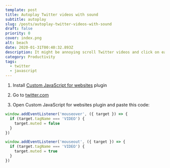 ```yaml
---
template: post
title: Autoplay Twitter videos with sound
subtitle: autoplay
slug: /posts/autoplay-twitter-videos-with-sound
draft: false
priority: 0
cover: index.png
alt: beach
date: 2020-01-31T00:40:32.893Z
description: It might be annoying scroll Twitter videos and click on each to hear sound. Here is the quick hack. It will unmute video when you hover and mute again when your cursor is out video.
category: Productivity
tags:
  - twitter
  - javascript
---
```


1. Install [Custom JavaScript for websites](https://chrome.google.com/webstore/detail/custom-javascript-for-web/poakhlngfciodnhlhhgnaaelnpjljija) plugin

2. Go to [twitter.com](https://twitter.com/)

3. Open Custom JavaScript for websites plugin and paste this code:

```javascript
window.addEventListener('mouseover', ({ target }) => {
  if (target.tagName === 'VIDEO') {
    target.muted = false
  }
})

window.addEventListener('mouseout', ({ target }) => {
  if (target.tagName === 'VIDEO') {
    target.muted = true
  }
})
```
